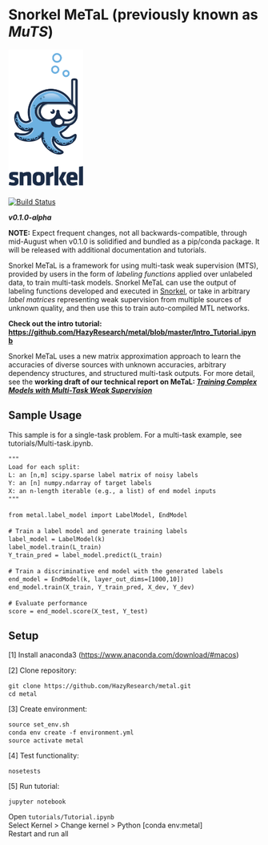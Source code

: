 # Snorkel MeTaL (previously known as _MuTS_)

<img src="assets/logo_01.png" width="150"/>

[![Build Status](https://travis-ci.com/HazyResearch/metal.svg?branch=master)](https://travis-ci.com/HazyResearch/metal)

**_v0.1.0-alpha_** 

**NOTE:**
Expect frequent changes, not all backwards-compatible, through mid-August when v0.1.0 is solidified and bundled as a pip/conda package. It will be released with additional documentation and tutorials.

Snorkel MeTaL is a framework for using multi-task weak supervision (MTS), provided by users in the form of _labeling functions_ applied over unlabeled data, to train multi-task models.
Snorkel MeTaL can use the output of labeling functions developed and executed in [Snorkel](snorkel.stanford.edu), or take in arbitrary _label matrices_ representing weak supervision from multiple sources of unknown quality, and then use this to train auto-compiled MTL networks.

**Check out the intro tutorial: https://github.com/HazyResearch/metal/blob/master/Intro_Tutorial.ipynb**

Snorkel MeTaL uses a new matrix approximation approach to learn the accuracies of diverse sources with unknown accuracies, arbitrary dependency structures, and structured multi-task outputs.
For more detail, see the **working draft of our technical report on MeTaL: [_Training Complex Models with Multi-Task Weak Supervision_](https://ajratner.github.io/assets/papers/mts-draft.pdf)**

## Sample Usage
This sample is for a single-task problem. 
For a multi-task example, see tutorials/Multi-task.ipynb.

```
"""
Load for each split: 
L: an [n,m] scipy.sparse label matrix of noisy labels
Y: an [n] numpy.ndarray of target labels
X: an n-length iterable (e.g., a list) of end model inputs
"""

from metal.label_model import LabelModel, EndModel

# Train a label model and generate training labels
label_model = LabelModel(k)
label_model.train(L_train)
Y_train_pred = label_model.predict(L_train)

# Train a discriminative end model with the generated labels
end_model = EndModel(k, layer_out_dims=[1000,10])
end_model.train(X_train, Y_train_pred, X_dev, Y_dev)

# Evaluate performance
score = end_model.score(X_test, Y_test)
```

## Setup
[1] Install anaconda3 (https://www.anaconda.com/download/#macos)

[2] Clone repository:
```
git clone https://github.com/HazyResearch/metal.git
cd metal
```

[3] Create environment:
```
source set_env.sh
conda env create -f environment.yml
source activate metal
```

[4] Test functionality:
```
nosetests
```

[5] Run tutorial:
```
jupyter notebook 
```
Open ```tutorials/Tutorial.ipynb```  
Select Kernel > Change kernel > Python [conda env:metal]  
Restart and run all

